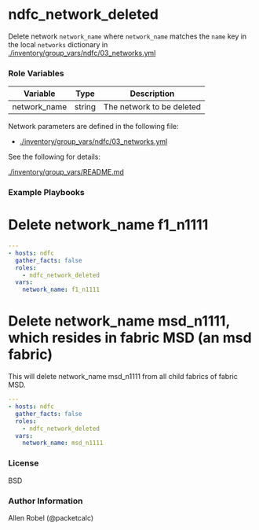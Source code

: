 # ndfc_network_deleted

Delete network ``network_name`` where ``network_name`` matches the ``name`` key in the local ``networks`` dictionary in [./inventory/group_vars/ndfc/03_networks.yml](/inventory/group_vars/ndfc/03_networks.yml)

### Role Variables

Variable        | Type   | Description
----------------|--------|----------------------------------------
network_name    | string | The network to be deleted

Network parameters are defined in the following file:

- [./inventory/group_vars/ndfc/03_networks.yml](/inventory/group_vars/ndfc/03_networks.yml)

See the following for details:

[./inventory/group_vars/README.md](/inventory/group_vars/README.md)

### Example Playbooks

# Delete network_name f1_n1111

```yaml
---
- hosts: ndfc
  gather_facts: false
  roles:
    - ndfc_network_deleted
  vars:
    network_name: f1_n1111
```

# Delete network_name msd_n1111, which resides in fabric MSD (an msd fabric)

This will delete network_name msd_n1111 from all child fabrics of fabric MSD.

```yaml
---
- hosts: ndfc
  gather_facts: false
  roles:
    - ndfc_network_deleted
  vars:
    network_name: msd_n1111
```

### License

BSD

### Author Information

Allen Robel (@packetcalc)
